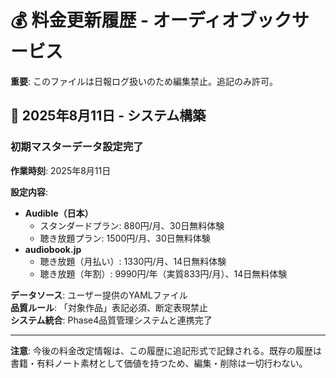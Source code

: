 # 💰 料金更新履歴 - オーディオブックサービス

**重要**: このファイルは日報ログ扱いのため編集禁止。追記のみ許可。

## 📅 2025年8月11日 - システム構築

### 初期マスターデータ設定完了
**作業時刻**: 2025年8月11日

**設定内容**:
- **Audible（日本）**
  - スタンダードプラン: 880円/月、30日無料体験
  - 聴き放題プラン: 1500円/月、30日無料体験
- **audiobook.jp**
  - 聴き放題（月払い）: 1330円/月、14日無料体験
  - 聴き放題（年割）: 9990円/年（実質833円/月）、14日無料体験

**データソース**: ユーザー提供のYAMLファイル  
**品質ルール**: 「対象作品」表記必須、断定表現禁止  
**システム統合**: Phase4品質管理システムと連携完了

---

**注意**: 今後の料金改定情報は、この履歴に追記形式で記録される。既存の履歴は書籍・有料ノート素材として価値を持つため、編集・削除は一切行わない。